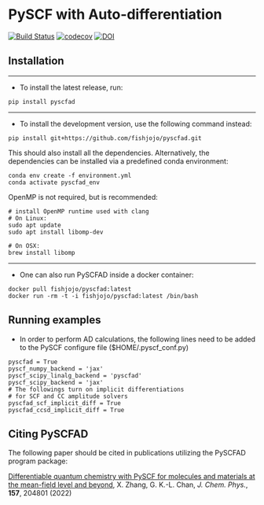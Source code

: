 PySCF with Auto-differentiation
===============================

[![Build Status](https://github.com/fishjojo/pyscfad/workflows/CI/badge.svg)](https://github.com/fishjojo/pyscfad/actions?query=workflow%3ACI)
[![codecov](https://codecov.io/gh/fishjojo/pyscfad/branch/main/graph/badge.svg?token=NLSWGI0PLE)](https://codecov.io/gh/fishjojo/pyscfad)
[![DOI](https://zenodo.org/badge/DOI/10.5281/zenodo.6960749.svg)](https://doi.org/10.5281/zenodo.6960749)

Installation
------------

---
* To install the latest release, run:
```
pip install pyscfad
```

---
* To install the development version, use the following command instead:
```
pip install git+https://github.com/fishjojo/pyscfad.git
```
This should also install all the dependencies.
Alternatively, the dependencies can be installed via a predefined conda environment:
```
conda env create -f environment.yml
conda activate pyscfad_env
```
OpenMP is not required, but is recommended:
```
# install OpenMP runtime used with clang
# On Linux:
sudo apt update
sudo apt install libomp-dev

# On OSX:
brew install libomp
```

---
* One can also run PySCFAD inside a docker container:
```
docker pull fishjojo/pyscfad:latest
docker run -rm -t -i fishjojo/pyscfad:latest /bin/bash
```

Running examples
----------------

* In order to perform AD calculations, 
the following lines need to be added to 
the PySCF configure file ($HOME/.pyscf\_conf.py)
```
pyscfad = True
pyscf_numpy_backend = 'jax'
pyscf_scipy_linalg_backend = 'pyscfad'
pyscf_scipy_backend = 'jax'
# The followings turn on implicit differentiations
# for SCF and CC amplitude solvers
pyscfad_scf_implicit_diff = True
pyscfad_ccsd_implicit_diff = True
```

Citing PySCFAD
--------------
The following paper should be cited in publications utilizing the PySCFAD program package:

[Differentiable quantum chemistry with PySCF for molecules and materials at the mean-field level and beyond](https://doi.org/10.1063/5.0118200), 
X. Zhang, G. K.-L. Chan, *J. Chem. Phys.*, **157**, 204801 (2022)
